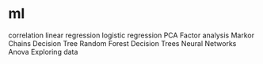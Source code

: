 # ml
correlation
linear regression
logistic regression
PCA
Factor analysis
Markor Chains
Decision Tree
Random Forest Decision Trees
Neural Networks
Anova
Exploring data
